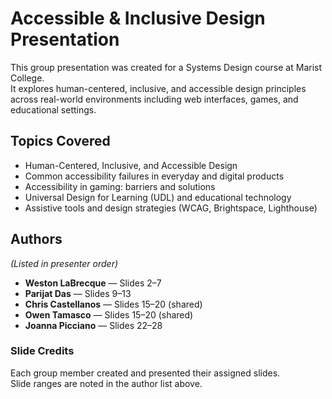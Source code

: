 # Accessible & Inclusive Design Presentation

This group presentation was created for a Systems Design course at Marist College.  
It explores human-centered, inclusive, and accessible design principles across real-world environments including web interfaces, games, and educational settings.

## Topics Covered
- Human-Centered, Inclusive, and Accessible Design
- Common accessibility failures in everyday and digital products
- Accessibility in gaming: barriers and solutions
- Universal Design for Learning (UDL) and educational technology
- Assistive tools and design strategies (WCAG, Brightspace, Lighthouse)

## Authors
*(Listed in presenter order)*  
- **Weston LaBrecque** — Slides 2–7  
- **Parijat Das** — Slides 9–13  
- **Chris Castellanos** — Slides 15–20 (shared)  
- **Owen Tamasco** — Slides 15–20 (shared)  
- **Joanna Picciano** — Slides 22–28  

### Slide Credits  
Each group member created and presented their assigned slides.  
Slide ranges are noted in the author list above.
